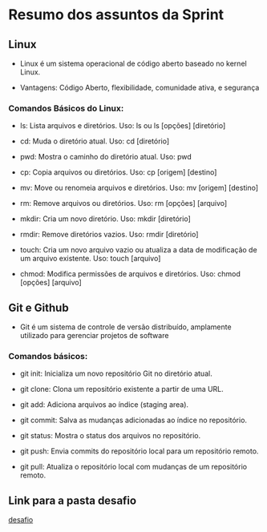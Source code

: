 # Resumo dos assuntos da Sprint
## Linux
* Linux é um sistema operacional de código aberto baseado no kernel Linux.

* Vantagens:
Código Aberto, flexibilidade, comunidade ativa, e segurança

### Comandos Básicos do Linux:

* ls: Lista arquivos e diretórios.
Uso: ls ou ls [opções] [diretório]

* cd: Muda o diretório atual.
Uso: cd [diretório]

* pwd: Mostra o caminho do diretório atual.
Uso: pwd

* cp: Copia arquivos ou diretórios.
Uso: cp [origem] [destino]

* mv: Move ou renomeia arquivos e diretórios.
Uso: mv [origem] [destino]

* rm: Remove arquivos ou diretórios.
Uso: rm [opções] [arquivo]

* mkdir: Cria um novo diretório.
Uso: mkdir [diretório]

* rmdir: Remove diretórios vazios.
Uso: rmdir [diretório]

* touch: Cria um novo arquivo vazio ou atualiza a data de modificação de um arquivo existente.
Uso: touch [arquivo]

* chmod: Modifica permissões de arquivos e diretórios.
Uso: chmod [opções] [arquivo]

## Git e Github
* Git é um sistema de controle de versão distribuído, amplamente utilizado para gerenciar projetos de software

### Comandos básicos:

* git init: Inicializa um novo repositório Git no diretório atual.

* git clone: Clona um repositório existente a partir de uma URL.

* git add: Adiciona arquivos ao índice (staging area).

* git commit: Salva as mudanças adicionadas ao índice no repositório.

* git status: Mostra o status dos arquivos no repositório.

* git push: Envia commits do repositório local para um repositório remoto.

* git pull: Atualiza o repositório local com mudanças de um repositório remoto.


## Link para a pasta desafio
[desafio](https://github.com/grazysb/Programa_de_Bolsas_Compass-UOL/blob/ea3f307867ca422e7e7bc50fa7aa933f3925da51/desafio_s1.md)